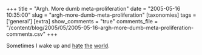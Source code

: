 +++
title = "Argh. More dumb meta-proliferation"
date = "2005-05-16 10:35:00"
slug = "argh-more-dumb-meta-proliferation"
[taxonomies]
tags = ['general']
[extra]
show_comments = "true"
comments_file = "/content/blog/2005/05/2005-05-16-argh-more-dumb-meta-proliferation-comments.csv"
+++

Sometimes I wake up and [hate](http://www.livejournal.com/users/fraserspeirs/868220.html) [the](http://inessential.com/?comments=1&postid=3071) [world](http://neutrinoxml.com/wiki/index.php?title=Main_Page).
